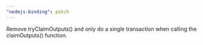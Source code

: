 ```yaml
---
"nodejs-binding": patch
---
```


Remove tryClaimOutputs() and only do a single transaction when calling the claimOutputs() function.
